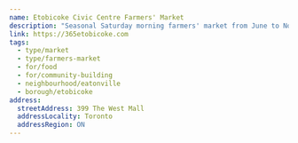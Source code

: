 ```yaml
---
name: Etobicoke Civic Centre Farmers' Market
description: "Seasonal Saturday morning farmers' market from June to November at Etobicoke Civic Centre."
link: https://365etobicoke.com
tags:
  - type/market
  - type/farmers-market
  - for/food
  - for/community-building
  - neighbourhood/eatonville
  - borough/etobicoke
address:
  streetAddress: 399 The West Mall
  addressLocality: Toronto
  addressRegion: ON
---
```

